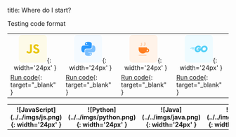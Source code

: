 title: Where do I start?


Testing code format

|||||
|---|---|---|---|
|<center>![JavaScript](../../imgs/js.png){: width='24px' }</center>|<center>![Python](../../imgs/python.png){: width='24px' }</center>|<center>![Java](../../imgs/java.png){: width='24px' }</center>|<center>![Go](../../imgs/go.png){: width='24px' }</center>|
| [Run code](https://replit.com/@Algorand/CreateNFT#main.py){: target="_blank" }| [Run code](https://replit.com/@Algorand/CreateNFT#main.py){: target="_blank" }| [Run code](https://replit.com/@Algorand/CreateNFT#main.py){: target="_blank" }| [Run code](https://replit.com/@Algorand/CreateNFT#main.py){: target="_blank" }|


<table>
    <tr>
        <th>![JavaScript](../../imgs/js.png){: width='24px' }</th>
        <th>![Python](../../imgs/python.png){: width='24px' }</th>
        <th>![Java](../../imgs/java.png){: width='24px' }</th>
        <th>![Go](../../imgs/go.png){: width='24px' }</th>
    </tr>
    <tr>
    </tr>
</table>